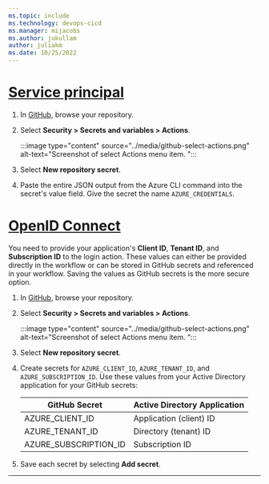 ```yaml
---
ms.topic: include
ms.technology: devops-cicd
ms.manager: mijacobs
ms.author: jukullam
author: juliakm
ms.date: 10/25/2022
---
```


# [Service principal](#tab/userlevel)

1. In [GitHub](https://github.com/), browse your repository.

1. Select **Security > Secrets and variables > Actions**.

    :::image type="content" source="../media/github-select-actions.png" alt-text="Screenshot of select Actions menu item. ":::

1. Select **New repository secret**.

1. Paste the entire JSON output from the Azure CLI command into the secret's value field. Give the secret the name `AZURE_CREDENTIALS`.

 # [OpenID Connect](#tab/openid)

You need to provide your application's **Client ID**, **Tenant ID**, and **Subscription ID** to the login action. These values can either be provided directly in the workflow or can be stored in GitHub secrets and referenced in your workflow. Saving the values as GitHub secrets is the more secure option.

1. In [GitHub](https://github.com/), browse your repository.
1. Select **Security > Secrets and variables > Actions**.

    :::image type="content" source="../media/github-select-actions.png" alt-text="Screenshot of select Actions menu item. ":::
    
1. Select **New repository secret**.

1. Create secrets for `AZURE_CLIENT_ID`, `AZURE_TENANT_ID`, and `AZURE_SUBSCRIPTION_ID`. Use these values from your Active Directory application for your GitHub secrets:

    |GitHub Secret  | Active Directory Application  |
    |---------|---------|
    |AZURE_CLIENT_ID     |      Application (client) ID   |
    |AZURE_TENANT_ID     |     Directory (tenant) ID    |
    |AZURE_SUBSCRIPTION_ID     |     Subscription ID    |

1. Save each secret by selecting **Add secret**.

---
